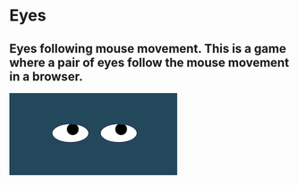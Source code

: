 # Eyes
## Eyes following mouse movement. This is a game where a pair of eyes follow the mouse movement in a browser. 
<img src= "eyes-mouse-activity.jpg" width ='300'/>
